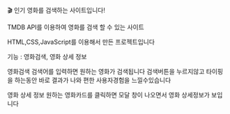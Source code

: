 🎬 인기 영화를 검색하는 사이트입니다!

TMDB API를 이용하여 영화를 검색 할 수 있는 사이트

HTML,CSS,JavaScript를 이용해서 만든 프로젝트입니다

기능 : 영화검색, 영화 상세 정보

영화검색
검색어를 입력하면 원하는 영화가 검색됩니다
검색버튼을 누르지않고 타이핑을 하는동안 바로 결과가 나와 편한 사용자경험을 느낄수있습니다


영화 상세 정보
원하는 영화카드를 클릭하면 모달 창이 나오면서 영화 상세정보가 보입니다
